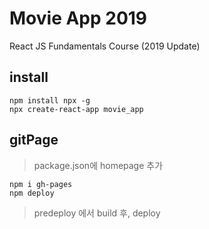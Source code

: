# Movie App 2019
React JS Fundamentals Course (2019 Update)
## install
```
npm install npx -g
npx create-react-app movie_app
```
## gitPage
>  package.json에 homepage 추가
```
npm i gh-pages
npm deploy
```
>  predeploy 에서 build 후, deploy